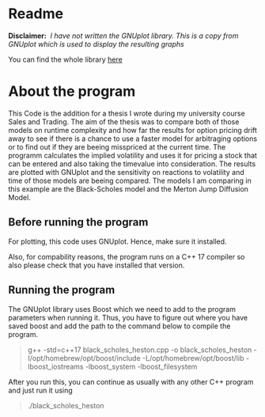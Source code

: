 # Readme
**Disclaimer:**&nbsp; 
_I have not written the GNUplot library. This is a copy from GNUplot which is used to display the resulting graphs_

You can find the whole library [here](https://github.com/dstahlke/gnuplot-iostream/tree/master)


# About the program
This Code is the addition for a thesis I wrote during my university course Sales and Trading. The aim of the thesis was to compare both of those models on runtime complexity and how far the results for option pricing drift away to see if there is a chance to use a faster model for arbitraging options or to find out if they are beeing misspriced at the current time. The programm calculates the implied volatility and uses it for pricing a stock that can be entered and also taking the timevalue into consideration. The results are plotted with GNUplot and the sensitivity on reactions to volatility and time of those models are beeing compared. The models I am comparing in this example are the Black-Scholes model and the Merton Jump Diffusion Model.

## Before running the program

For plotting, this code uses GNUplot. Hence, make sure it installed.

Also, for compability reasons, the program runs on a C++ 17 compiler so also please check that you have installed that version.

## Running the program

The GNUplot library uses Boost which we need to add to the program parameters when running it. Thus, you have to figure out where you have saved boost and add the path to the command below to compile the program.

> g++ -std=c++17 black_scholes_heston.cpp -o black_scholes_heston -I/opt/homebrew/opt/boost/include -L/opt/homebrew/opt/boost/lib -lboost_iostreams -lboost_system -lboost_filesystem

After you run this, you can continue as usually with any other C++ program and just run it using

> ./black_scholes_heston
